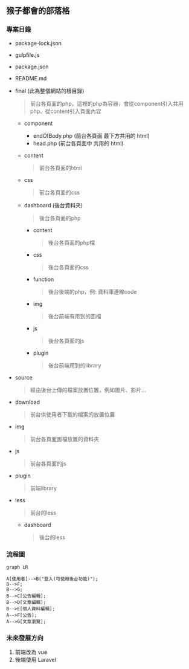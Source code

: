 ## 猴子都會的部落格

### 專案目錄
* package-lock.json

* gulpfile.js

* package.json

* README.md

* final (此為整個網站的根目錄)

  > 前台各頁面的php，這裡的php為容器，會從component引入共用php、從content引入頁面內容 

  * component

    * endOfBody.php (前台各頁面 <body> 最下方共用的 html)
    * head.php (前台各頁面中 <head> 共用的 html)

  * content

    > 前台各頁面的html

  * css

    > 前台各頁面的css

  * dashboard (後台資料夾)

    > 後台各頁面的php

    * content

      > 後台各頁面的php檔

    * css

      > 後台各頁面的css

    * function

      > 後台後端的php，例: 資料庫連線code

    * img

      > 後台前端有用到的圖檔

    * js

      > 後台各頁面的js

    * plugin

      > 後台前端用到的library

* source             
  
  > 經由後台上傳的檔案放置位置，例如圖片、影片...             
* download         
  
  > 前台供使用者下載的檔案的放置位置         
* img         
  
  > 前台各頁面圖檔放置的資料夾          
* js          
  
  > 前台各頁面的js          
* plugin           
  
  > 前端library          
* less      
  > 前台的less
	* dashboard
	  
	  > 後台的less


### 流程圖

```mermaid
graph LR

A[使用者]-->B("登入(可使用後台功能)");
B-->F;
B-->G;
B-->C[公告編輯];
B-->D[文章編輯];
B-->E[個人資料編輯];
A-->F[公告];
A-->G[文章瀏覽];

```
### 未來發展方向

1. 前端改為 vue
2. 後端使用 Laravel




